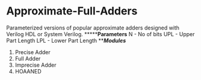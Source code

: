 # Approximate-Full-Adders
Parameterized versions of popular approximate adders designed with Verilog HDL or System Verilog.
***********************************Parameters******************************
N - No of bits
UPL - Upper Part Length
LPL - Lower Part Length
***********************************Modules*********************************
1. Precise Adder
2. Full Adder
3. Imprecise Adder
4. HOAANED
